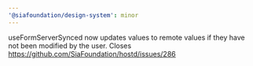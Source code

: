 ```yaml
---
'@siafoundation/design-system': minor
---
```


useFormServerSynced now updates values to remote values if they have not been modified by the user. Closes https://github.com/SiaFoundation/hostd/issues/286

